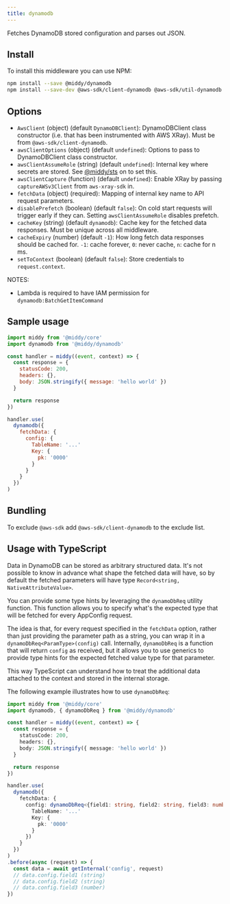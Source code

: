 ```yaml
---
title: dynamodb
---
```


Fetches DynamoDB stored configuration and parses out JSON.

## Install

To install this middleware you can use NPM:

```bash npm2yarn
npm install --save @middy/dynamodb
npm install --save-dev @aws-sdk/client-dynamodb @aws-sdk/util-dynamodb
```

## Options

- `AwsClient` (object) (default `DynamoDBClient`): DynamoDBClient class constructor (i.e. that has been instrumented with AWS XRay). Must be from `@aws-sdk/client-dynamodb`.
- `awsClientOptions` (object) (default `undefined`): Options to pass to DynamoDBClient class constructor.
- `awsClientAssumeRole` (string) (default `undefined`): Internal key where secrets are stored. See [@middy/sts](/docs/middlewares/sts) on to set this.
- `awsClientCapture` (function) (default `undefined`): Enable XRay by passing `captureAWSv3Client` from `aws-xray-sdk` in.
- `fetchData` (object) (required): Mapping of internal key name to API request parameters.
- `disablePrefetch` (boolean) (default `false`): On cold start requests will trigger early if they can. Setting `awsClientAssumeRole` disables prefetch.
- `cacheKey` (string) (default `dynamodb`): Cache key for the fetched data responses. Must be unique across all middleware.
- `cacheExpiry` (number) (default `-1`): How long fetch data responses should be cached for. `-1`: cache forever, `0`: never cache, `n`: cache for n ms.
- `setToContext` (boolean) (default `false`): Store credentials to `request.context`.

NOTES:

- Lambda is required to have IAM permission for `dynamodb:BatchGetItemCommand`

## Sample usage

```javascript
import middy from '@middy/core'
import dynamodb from '@middy/dynamodb'

const handler = middy((event, context) => {
  const response = {
    statusCode: 200,
    headers: {},
    body: JSON.stringify({ message: 'hello world' })
  }

  return response
})

handler.use(
  dynamodb({
    fetchData: {
      config: {
        TableName: '...'
        Key: {
          pk: '0000'
        }
      }
    }
  })
)
```

## Bundling

To exclude `@aws-sdk` add `@aws-sdk/client-dynamodb` to the exclude list.


## Usage with TypeScript

Data in DynamoDB can be stored as arbitrary structured data. It's not possible to know in advance what shape the fetched data will have, so by default the fetched parameters will have type `Record<string, NativeAttributeValue>`.

You can provide some type hints by leveraging the `dynamoDbReq` utility function. This function allows you to specify what's the expected type that will be fetched for every AppConfig request.

The idea is that, for every request specified in the `fetchData` option, rather than just providing the parameter path as a string, you can wrap it in a `dynamoDbReq<ParamType>(config)` call. Internally, `dynamoDbReq` is a function that will return `config` as received, but it allows you to use generics to provide type hints for the expected fetched value type for that parameter.

This way TypeScript can understand how to treat the additional data attached to the context and stored in the internal storage.

The following example illustrates how to use `dynamoDbReq`:


```typescript
import middy from '@middy/core'
import dynamodb, { dynamoDbReq } from '@middy/dynamodb'

const handler = middy((event, context) => {
  const response = {
    statusCode: 200,
    headers: {},
    body: JSON.stringify({ message: 'hello world' })
  }

  return response
})

handler.use(
  dynamodb({
    fetchData: {
      config: dynamoDbReq<{field1: string, field2: string, field3: number}>({
        TableName: '...'
        Key: {
          pk: '0000'
        }
      })
    }
  })
)
.before(async (request) => {
  const data = await getInternal('config', request)
  // data.config.field1 (string)
  // data.config.field2 (string)
  // data.config.field3 (number)
})
```
